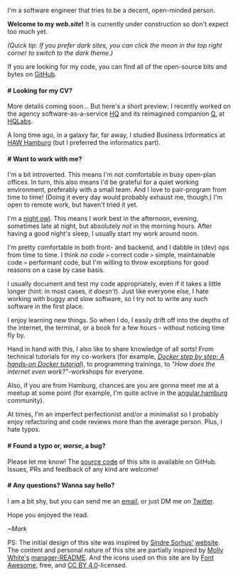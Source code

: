 I'm a software engineer that tries to be a decent, open-minded person.

<span id="welcome" class="darkred">**Welcome to my _web.site_!**</span> It is currently under construction so don't expect too much yet.

_(Quick tip: If you prefer <span id="brightness">dark</span> sites, you can click the <span id="icon">moon</span> in the top right corner to switch to the <span id="theme">dark</span> theme.)_

If you are looking for my code, you can find all of the open-source bits and bytes on [GitHub](https://github.com/MarkTiedemann).

#### # Looking for my CV?

More details coming soon... But here's a short preview: I recently worked on the agency software-as-a-service [HQ](https://hellohq.io) and its reimagined companion [Q.](https://meetq.ai) at [HQLabs](https://hqlabs.com/).

A long time ago, in a galaxy far, far away, I studied Business Informatics at [HAW Hamburg](https://www.haw-hamburg.de/english.html) (but I preferred the informatics part).

#### # Want to work with me?

I'm a bit introverted. This means I'm not comfortable in busy open-plan offices. In turn, this also means I'd be grateful for a quiet working environment, preferably with a small team. And I love to pair-program from time to time! (Doing it every day would probably exhaust me, though.) I'm open to remote work, but haven't tried it yet.

I'm a [night owl](https://en.wikipedia.org/wiki/Night_owl_%28person%29). This means I work best in the afternoon, evening, sometimes late at night, but absolutely _not_ in the morning hours. After having a good night's sleep, I usually start my work around noon.

I'm pretty comfortable in both front- and backend, and I dabble in (dev) ops from time to time. I think _no code_ `>` correct code `>` simple, maintainable code `>` performant code, but I'm willing to throw exceptions for good reasons on a case by case basis.

I usually document and test my code appropriately, even if it takes a little longer (hint: in most cases, _it doesn't_). Just like everyone else, I hate working with buggy and slow software, so I try not to write any such software in the first place.

I enjoy learning new things. So when I do, I easily drift off into the depths of the internet, the terminal, or a book for a few hours - without noticing time fly by.

Hand in hand with this, I also like to share knowledge of all sorts! From technical tutorials for my co-workers (for example, _[Docker step by step: A hands-on Docker tutorial](https://github.com/MarkTiedemann/docker-step-by-step)_), to programming trainings, to _"How does the internet even work?"_-workshops for everyone.

Also, if you are from Hamburg, chances are you are gonna meet me at a meetup at some point (for example, I'm quite active in the [angular.hamburg](https://angular.hamburg/) community).

At times, I'm an imperfect perfectionist and/or a minimalist so I probably enjoy refactoring and code reviews more than the average person. Plus, I hate typos.

#### # Found a typo or, _worse_, a bug?

Please let me know! The [source code](https://github.com/marktiedemann/marktiedemann.github.io) of this site is available on GitHub. Issues, PRs and feedback of any kind are welcome!

#### # Any questions? Wanna say hello?

I am a bit shy, but you can send me an [email](mailto:www.marktiedemann@gmail.com), or just DM me on [Twitter](https://twitter.com/MarkTiedemannDE).

Hope you enjoyed the read.

_~Mark_

PS: The initial design of this site was inspired by [Sindre Sorhus'](https://github.com/sindresorhus) [website](https://sindresorhus.com/). The content and personal nature of this site are partially inspired by [Molly White's](http://www.mollywhite.net/) [manager-README](https://github.com/molly/manager-README). And the icons used on this site are by [Font Awesome](https://fontawesome.com/free), free, and [CC BY 4.0](https://creativecommons.org/licenses/by/4.0/)-licensed.
